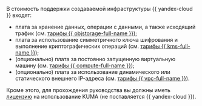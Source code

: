В стоимость поддержки создаваемой инфраструктуры {{ yandex-cloud }} входят:

* плата за хранение данных, операции с данными, а также исходящий трафик (см. [тарифы {{ objstorage-full-name }}](../../../storage/pricing.md));
* плата за использование симметричного ключа шифрования и выполнение криптографических операций (см. [тарифы {{ kms-full-name }}](../../../kms/pricing.md));
* (опционально) плата за постоянно запущенную виртуальную машину (см. [тарифы {{ compute-full-name }}](../../../compute/pricing.md));
* (опционально) плата за использование динамического или статического внешнего IP-адреса (см. [тарифы {{ vpc-full-name }}](../../../vpc/pricing.md)).

Кроме этого, для прохождения руководства вы должны иметь [лицензию](https://kb.kuma-community.ru/books/kuma-how-to/page/model-licenzirovaniia-kuma) на использование KUMA (не поставляется {{ yandex-cloud }}).